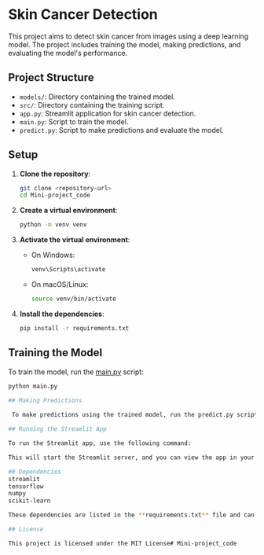 # Skin Cancer Detection

This project aims to detect skin cancer from images using a deep learning model. The project includes training the model, making predictions, and evaluating the model's performance.

## Project Structure

- `models/`: Directory containing the trained model.
- `src/`: Directory containing the training script.
- `app.py`: Streamlit application for skin cancer detection.
- `main.py`: Script to train the model.
- `predict.py`: Script to make predictions and evaluate the model.

## Setup

1. **Clone the repository**:
    ```sh
    git clone <repository-url>
    cd Mini-project_code
    ```

2. **Create a virtual environment**:
    ```sh
    python -m venv venv
    ```

3. **Activate the virtual environment**:
    - On Windows:
        ```sh
        venv\Scripts\activate
        ```
    - On macOS/Linux:
        ```sh
        source venv/bin/activate
        ```

4. **Install the dependencies**:
    ```sh
    pip install -r requirements.txt
    ```

## Training the Model

To train the model, run the [main.py](http://_vscodecontentref_/3) script:

```sh
python main.py

## Making Predictions
 
 To make predictions using the trained model, run the predict.py script:

## Running the Streamlit App

To run the Streamlit app, use the following command:

This will start the Streamlit server, and you can view the app in your web browser at the URL provided in the terminal output (usually http://localhost:8501).

## Dependencies
streamlit
tensorflow
numpy
scikit-learn

These dependencies are listed in the **requirements.txt** file and can be installed using **pip install -r requirements.txt.**

## License

This project is licensed under the MIT License#   M i n i - p r o j e c t _ c o d e  
 